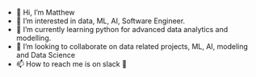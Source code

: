 - 👋 Hi, I’m Matthew 
- 👀 I’m interested in data, ML, AI, Software Engineer. 
- 🌱 I’m currently learning python for advanced data analytics and modelling.  
- 💞️ I’m looking to collaborate on data related projects, ML, AI, modeling and Data Science
- 📫 How to reach me is on slack 📘

<!---
mattnatboxed/mattnatboxed is a ✨ special ✨ repository because its `README.md` (this file) appears on your GitHub profile.
You can click the Preview link to take a look at your changes.
--->
